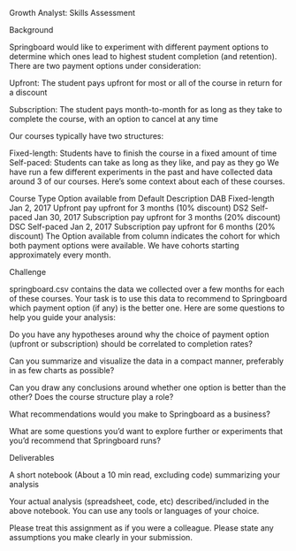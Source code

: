 
Growth Analyst: Skills Assessment


Background

Springboard would like to experiment with different payment options to determine which ones lead to highest student completion (and retention). There are two payment options under consideration:

Upfront: ​The student pays upfront for most or all of the course in return for a discount

Subscription:​ The student pays month-to-month for as long as they take to complete the course, with an option to cancel at any time

Our courses typically have two structures:

Fixed-length:​ Students have to finish the course in a fixed amount of time
Self-paced:​ Students can take as long as they like, and pay as they go
We have run a few different experiments in the past and have collected data around 3 of our courses. Here’s some context about each of these courses.

Course	Type	Option available from	Default	Description
DAB	Fixed-length	Jan 2, 2017	Upfront	pay upfront for 3 months (10% discount)
DS2	Self-paced	Jan 30, 2017	Subscription	pay upfront for 3 months (20% discount)
DSC	Self-paced	Jan 2, 2017	Subscription	pay upfront for 6 months (20% discount)
The ​Option available from​ column indicates the cohort for which both payment options were available. We have cohorts starting approximately every month.


Challenge

springboard.csv​ contains the data we collected over a few months for each of these courses. Your task is to use this data to recommend to Springboard which payment option (if any) is the better one. Here are some questions to help you guide your analysis:

Do you have any hypotheses around why the choice of payment option (upfront or subscription) should be correlated to completion rates?

Can you summarize and visualize the data in a compact manner, preferably in as few charts as possible?

Can you draw any conclusions around whether one option is better than the other? Does the course structure play a role?

What recommendations would you make to Springboard as a business?

What are some questions you’d want to explore further or experiments that you’d recommend that Springboard runs?


Deliverables

A short notebook (About a 10 min read, excluding code) summarizing your analysis

Your actual analysis (spreadsheet, code, etc) described/included in the above notebook. You can use any tools or languages of your choice.

Please treat this assignment as if you were a colleague. Please state any assumptions you make clearly in your submission.
